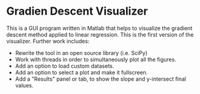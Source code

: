 # Gradien Descent Visualizer
This is a GUI program written in Matlab that helps to visualize the gradient descent method applied to linear regression.
This is the first version of the visualizer. Further work includes:
+ Rewrite the tool in an open source library (i.e. SciPy)
+ Work with threads in order to simultaneously plot all the figures.
+ Add an option to load custom datasets.
+ Add an option to select a plot and make it fullscreen.
+ Add a "Results" panel or tab, to show the slope and y-intersect final values.
